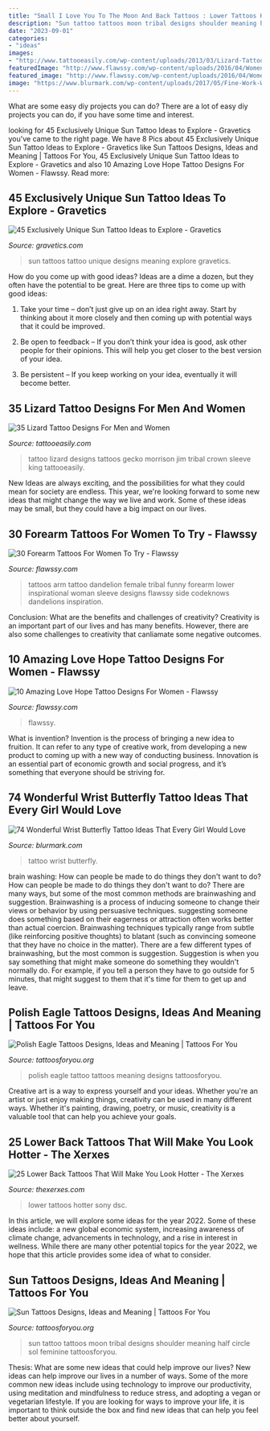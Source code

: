 ```yaml
---
title: "Small I Love You To The Moon And Back Tattoos : Lower Tattoos Hotter Sony Dsc"
description: "Sun tattoo tattoos moon tribal designs shoulder meaning half circle sol feminine tattoosforyou"
date: "2023-09-01"
categories:
- "ideas"
images:
- "http://www.tattooeasily.com/wp-content/uploads/2013/03/Lizard-Tattoo-Designs-For-Men-and-Women-14.jpg"
featuredImage: "http://www.flawssy.com/wp-content/uploads/2016/04/Women-Tattoos-On-Arm-1.jpg"
featured_image: "http://www.flawssy.com/wp-content/uploads/2016/04/Women-Tattoos-On-Arm-1.jpg"
image: "https://www.blurmark.com/wp-content/uploads/2017/05/Fine-Work-Wrist-Tattoo.jpg"
---
```



What are some easy diy projects you can do?
There are a lot of easy diy projects you can do, if you have some time and interest.

	

		
looking for 45 Exclusively Unique Sun Tattoo Ideas to Explore - Gravetics you've came to the right page. We have 8 Pics about 45 Exclusively Unique Sun Tattoo Ideas to Explore - Gravetics like Sun Tattoos Designs, Ideas and Meaning | Tattoos For You, 45 Exclusively Unique Sun Tattoo Ideas to Explore - Gravetics and also 10 Amazing Love Hope Tattoo Designs For Women - Flawssy. Read more:
		
    
## 45 Exclusively Unique Sun Tattoo Ideas To Explore - Gravetics

<img loading=lazy src="http://www.gravetics.com/wp-content/uploads/2017/05/minimaltattoo-smalltattoo-handpoked-suntattoo-handpokers.jpg" onerror="this.onerror=null;this.src='https://tse2.mm.bing.net/th?id=OIP.lrsOAcqeY9XXjwGOo5rs-AHaHa&amp;pid=15.1';" alt="45 Exclusively Unique Sun Tattoo Ideas to Explore - Gravetics">

_Source: gravetics.com_

>sun tattoos tattoo unique designs meaning explore gravetics. 

	

How do you come up with good ideas?
Ideas are a dime a dozen, but they often have the potential to be great. Here are three tips to come up with good ideas:
1. Take your time – don’t just give up on an idea right away. Start by thinking about it more closely and then coming up with potential ways that it could be improved.

2. Be open to feedback – If you don’t think your idea is good, ask other people for their opinions. This will help you get closer to the best version of your idea.

3. Be persistent – If you keep working on your idea, eventually it will become better.

    
## 35 Lizard Tattoo Designs For Men And Women

<img loading=lazy src="http://www.tattooeasily.com/wp-content/uploads/2013/03/Lizard-Tattoo-Designs-For-Men-and-Women-14.jpg" onerror="this.onerror=null;this.src='https://tse2.mm.bing.net/th?id=OIP.zcFF09oMankeZecJeCkQnwHaJ1&amp;pid=15.1';" alt="35 Lizard Tattoo Designs For Men and Women">

_Source: tattooeasily.com_

>tattoo lizard designs tattoos gecko morrison jim tribal crown sleeve king tattooeasily. 

	

New Ideas are always exciting, and the possibilities for what they could mean for society are endless. This year, we're looking forward to some new ideas that might change the way we live and work. Some of these ideas may be small, but they could have a big impact on our lives.

    
## 30 Forearm Tattoos For Women To Try - Flawssy

<img loading=lazy src="http://www.flawssy.com/wp-content/uploads/2016/04/Women-Tattoos-On-Arm-1.jpg" onerror="this.onerror=null;this.src='https://tse2.mm.bing.net/th?id=OIP.fzKxU21QpSDKJiN5IKrinQHaLt&amp;pid=15.1';" alt="30 Forearm Tattoos For Women To Try - Flawssy">

_Source: flawssy.com_

>tattoos arm tattoo dandelion female tribal funny forearm lower inspirational woman sleeve designs flawssy side codeknows dandelions inspiration. 

	

Conclusion: What are the benefits and challenges of creativity?
Creativity is an important part of our lives and has many benefits. However, there are also some challenges to creativity that canliamate some negative outcomes.

    
## 10 Amazing Love Hope Tattoo Designs For Women - Flawssy

<img loading=lazy src="https://www.flawssy.com/wp-content/uploads/2016/06/hape-tattoos-for-womens.jpg" onerror="this.onerror=null;this.src='https://tse4.mm.bing.net/th?id=OIP.d8dsEDJK_w2UpeZ_DHEFGwHaJ7&amp;pid=15.1';" alt="10 Amazing Love Hope Tattoo Designs For Women - Flawssy">

_Source: flawssy.com_

>flawssy. 

	

What is invention?
Invention is the process of bringing a new idea to fruition. It can refer to any type of creative work, from developing a new product to coming up with a new way of conducting business. Innovation is an essential part of economic growth and social progress, and it’s something that everyone should be striving for.

    
## 74 Wonderful Wrist Butterfly Tattoo Ideas That Every Girl Would Love

<img loading=lazy src="https://www.blurmark.com/wp-content/uploads/2017/05/Fine-Work-Wrist-Tattoo.jpg" onerror="this.onerror=null;this.src='https://tse1.mm.bing.net/th?id=OIP.pa6mvPwQEu5s65MIeyuFvwHaLH&amp;pid=15.1';" alt="74 Wonderful Wrist Butterfly Tattoo Ideas That Every Girl Would Love">

_Source: blurmark.com_

>tattoo wrist butterfly. 

	

brain washing: How can people be made to do things they don't want to do?
How can people be made to do things they don't want to do? There are many ways, but some of the most common methods are brainwashing and suggestion. Brainwashing is a process of inducing someone to change their views or behavior by using persuasive techniques. suggesting someone does something based on their eagerness or attraction often works better than actual coercion. Brainwashing techniques typically range from subtle (like reinforcing positive thoughts) to blatant (such as convincing someone that they have no choice in the matter). 
There are a few different types of brainwashing, but the most common is suggestion. Suggestion is when you say something that might make someone do something they wouldn't normally do. For example, if you tell a person they have to go outside for 5 minutes, that might suggest to them that it's time for them to get up and leave.

    
## Polish Eagle Tattoos Designs, Ideas And Meaning | Tattoos For You

<img loading=lazy src="https://www.tattoosforyou.org/wp-content/uploads/2016/02/Polish-Eagle-Tattoo-Images.jpg" onerror="this.onerror=null;this.src='https://tse1.mm.bing.net/th?id=OIP.EyZxXCYCuipmRExzqZk_agHaJ4&amp;pid=15.1';" alt="Polish Eagle Tattoos Designs, Ideas and Meaning | Tattoos For You">

_Source: tattoosforyou.org_

>polish eagle tattoo tattoos meaning designs tattoosforyou. 

	

Creative art is a way to express yourself and your ideas. Whether you're an artist or just enjoy making things, creativity can be used in many different ways. Whether it's painting, drawing, poetry, or music, creativity is a valuable tool that can help you achieve your goals.

    
## 25 Lower Back Tattoos That Will Make You Look Hotter - The Xerxes

<img loading=lazy src="http://thexerxes.com/wp-content/uploads/2016/03/Lower-Back-Tattoos-for-Women-Design-Ideas-Pictures.jpg" onerror="this.onerror=null;this.src='https://tse3.mm.bing.net/th?id=OIP.waaWfkpm4hyMF9J76dFhwQHaJ5&amp;pid=15.1';" alt="25 Lower Back Tattoos That Will Make You Look Hotter - The Xerxes">

_Source: thexerxes.com_

>lower tattoos hotter sony dsc. 

	

In this article, we will explore some ideas for the year 2022. Some of these ideas include: a new global economic system, increasing awareness of climate change, advancements in technology, and a rise in interest in wellness. While there are many other potential topics for the year 2022, we hope that this article provides some idea of what to consider.

    
## Sun Tattoos Designs, Ideas And Meaning | Tattoos For You

<img loading=lazy src="http://www.tattoosforyou.org/wp-content/uploads/2013/09/Sun-and-Moon-Tattoos.jpg" onerror="this.onerror=null;this.src='https://tse2.mm.bing.net/th?id=OIP.sM6FyZuqRDdpZwFZE2n9AgHaKv&amp;pid=15.1';" alt="Sun Tattoos Designs, Ideas and Meaning | Tattoos For You">

_Source: tattoosforyou.org_

>sun tattoo tattoos moon tribal designs shoulder meaning half circle sol feminine tattoosforyou. 

	

Thesis: What are some new ideas that could help improve our lives?
New ideas can help improve our lives in a number of ways. Some of the more common new ideas include using technology to improve our productivity, using meditation and mindfulness to reduce stress, and adopting a vegan or vegetarian lifestyle. If you are looking for ways to improve your life, it is important to think outside the box and find new ideas that can help you feel better about yourself.


